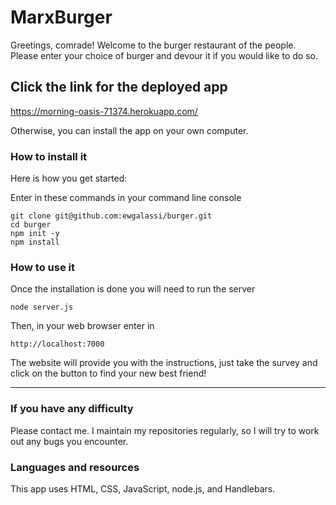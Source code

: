 # MarxBurger

Greetings, comrade!  Welcome to the burger restaurant of the people.  Please enter your choice of burger and devour it if you would like to do so.

## Click the link for the deployed app

https://morning-oasis-71374.herokuapp.com/

Otherwise, you can install the app on your own computer.

### How to install it
Here is how you get started:

Enter in these commands in your command line console
```
git clone git@github.com:ewgalassi/burger.git
cd burger
npm init -y
npm install
```

### How to use it
Once the installation is done you will need to run the server
```
node server.js
```

Then, in your web browser enter in
```
http://localhost:7000
```

The website will provide you with the instructions, just take the survey and click on the button to find your new best friend!

- - -

### If you have any difficulty
Please contact me.  I maintain my repositories regularly, so I will try to work out any bugs you encounter.


### Languages and resources
This app uses HTML, CSS, JavaScript, node.js, and Handlebars.
